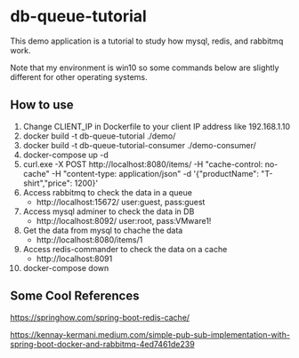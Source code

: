 # db-queue-tutorial
This demo application is a tutorial to study how mysql, redis, and rabbitmq work.

Note that my environment is win10 so some commands below are slightly different for other operating systems.

## How to use
1. Change CLIENT_IP in Dockerfile to your client IP address like 192.168.1.10
2. docker build -t db-queue-tutorial ./demo/
3. docker build -t db-queue-tutorial-consumer ./demo-consumer/
4. docker-compose up -d
5. curl.exe -X POST http://localhost:8080/items/ -H "cache-control: no-cache" -H "content-type: application/json" -d '{\"productName\": \"T-shirt\",\"price\": 1200}'
6. Access rabbitmq to check the data in a queue
    - http://localhost:15672/ user:guest, pass:guest
7. Access mysql adminer to check the data in DB
    - http://localhost:8092/ user:root, pass:VMware1!
8. Get the data from mysql to chache the data
    - http://localhost:8080/items/1
9. Access redis-commander to check the data on a cache
    - http://localhost:8091 
10. docker-compose down 

## Some Cool References
https://springhow.com/spring-boot-redis-cache/

https://kennay-kermani.medium.com/simple-pub-sub-implementation-with-spring-boot-docker-and-rabbitmq-4ed7461de239
